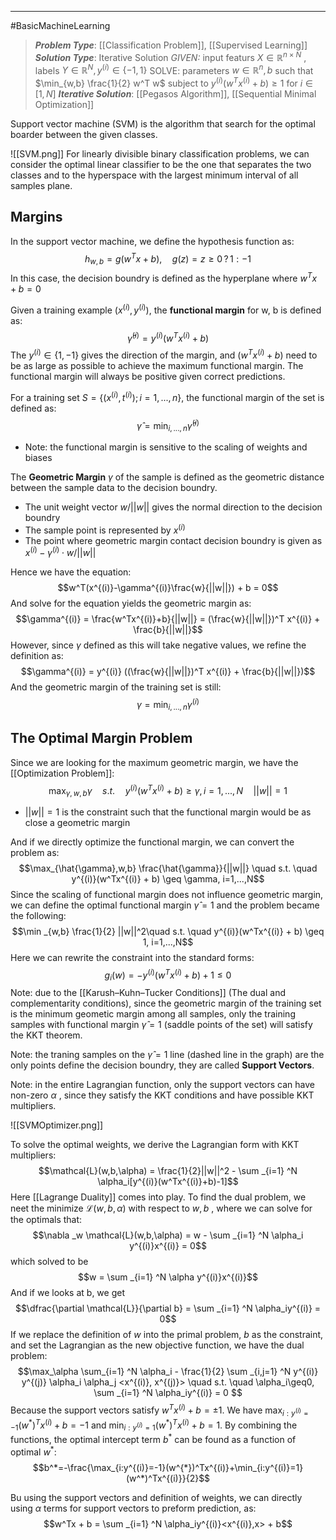 -----
#BasicMachineLearning 
> ***Problem Type***: [[Classification Problem]], [[Supervised Learning]]
> ***Solution Type***:  Iterative Solution
> *GIVEN:* input featurs $X \in \mathbb{R}^{n \times N}$ , labels $Y \in \mathbb{R}^N, y^{(i)} \in \{-1,1\}$ 
> SOLVE: parameters $w \in \mathbb{R}^{n}, b$ such that $\min_{w,b} \frac{1}{2} w^T w$ subject to  $y^{(i)} (w^Tx^{(i)} + b) \geq 1$ for $i \in [1, N]$ 
> ***Iterative Solution***: [[Pegasos Algorithm]], [[Sequential Minimal Optimization]]

Support vector machine (SVM) is the algorithm that search for the optimal boarder between the given classes. 

![[SVM.png]]
For linearly divisible binary classification problems, we can consider the optimal linear classifier to be the one that separates the two classes and to the hyperspace with the largest minimum interval of all samples plane.

## Margins

In the support vector machine, we define the hypothesis function as:
$$h_{w,b} = g(w^Tx +b), \quad g(z) = z \geq 0 \, ? \, 1: -1$$
In this case, the decision boundry is defined as the hyperplane where $w^Tx + b = 0$ 

Given a training example $(x^{(i)}, y^{(i)})$, the **functional margin** for w, b is defined as:
$$\hat{\gamma}^{(i)} = y ^ {(i)}(w^Tx^{(i)} + b)$$
The $y^{(i)} \in \{1,-1\}$ gives the direction of the margin, and $(w^Tx^{(i)} + b)$ need to be as large as possible to achieve the maximum functional margin. The functional margin will always be positive given correct predictions.

For a training set $S = \{(x^{(i)}, t^{(i)});i=1,...,n\}$, the functional margin of the set is defined as:
$$\hat{\gamma} = \min _{i,...,n} \hat{\gamma}^{(i)}$$
- Note: the functional margin is sensitive to the scaling of weights and biases

The **Geometric Margin** $\gamma$ of the sample is defined as the geometric distance between the sample data to the decision boundry.  

- The unit weight vector $w/||w||$ gives the normal direction to the decision boundry 
- The sample point is represented by $x^{(i)}$
- The point where geometric margin contact decision boundry is given as $x^{(i)} - \gamma^{(i)} \cdot w/||w||$

Hence we have the equation:
$$w^T(x^{(i)}-\gamma^{(i)}\frac{w}{||w||}) + b = 0$$
And solve for the equation yields the geometric margin as:
$$\gamma^{(i)} = \frac{w^Tx^{(i)}+b}{||w||} = (\frac{w}{||w||})^T x^{(i)} + \frac{b}{||w||}$$
However, since $\gamma$ defined as this will take negative values, we refine the definition as:
$$\gamma^{(i)} = y^{(i)} ((\frac{w}{||w||})^T x^{(i)} + \frac{b}{||w||})$$
And the geometric margin of the training set is still:
$$\gamma = \min _{i,...,n} \gamma^{(i)}$$
## The Optimal Margin Problem

Since we are looking for the maximum geometric margin, we have the [[Optimization Problem]]:
$$\max_{\gamma,w,b} \gamma \quad s.t. \quad y^{(i)}(w^Tx^{(i)} + b) \geq \gamma, i=1,...,N \quad ||w|| = 1$$
- $||w||=1$ is the constraint such that the functional margin would be as close a geometric margin

And if we directly optimize the functional margin, we can convert the problem as:
$$\max_{\hat{\gamma},w,b} \frac{\hat{\gamma}}{||w||} \quad s.t. \quad y^{(i)}(w^Tx^{(i)} + b) \geq \gamma, i=1,...,N$$
Since the scaling of functional margin does not influence geometric margin, we can define the optimal functional margin $\hat{\gamma} = 1$ and the problem became the following:
$$\min _{w,b} \frac{1}{2} ||w||^2\quad s.t. \quad y^{(i)}(w^Tx^{(i)} + b) \geq 1, i=1,...,N$$
Here we can rewrite the constraint into the standard forms:
$$g_i(w)=-y^{(i)}(w^Tx^{(i)}+b)+1 \leq 0$$
Note: due to the [[Karush–Kuhn–Tucker Conditions]] (The dual and complementarity conditions), since the geometric margin of the training set is the minimum geometic margin among all samples, only the training samples with functional margin $\hat{\gamma} = 1$ (saddle points of the set) will satisfy the KKT theorem. 

Note: the traning samples on the $\hat{\gamma} = 1$ line (dashed line in the graph) are the only points define the decision boundry, they are called **Support Vectors**.

Note: in the entire Lagrangian function, only the support vectors can have non-zero $\alpha$ , since they satisfy the KKT conditions and have possible KKT multipliers.

![[SVMOptimizer.png]]

To solve the optimal weights, we derive the Lagrangian form with KKT multipliers:
$$\mathcal{L}(w,b,\alpha) = \frac{1}{2}||w||^2 - \sum _{i=1} ^N \alpha_i[y^{(i)}(w^Tx^{(i)}+b)-1]$$
Here [[Lagrange Duality]] comes into play. To find the dual problem, we neet the minimize $\mathcal{L}(w,b,\alpha)$ with respect to $w,b$ , where we can solve for the optimals that:
$$\nabla _w \mathcal{L}(w,b,\alpha) = w - \sum _{i=1} ^N \alpha_i y^{(i)}x^{(i)} = 0$$
which solved to be 
$$w = \sum _{i=1} ^N \alpha y^{(i)}x^{(i)}$$
And if we looks at b, we get
$$\dfrac{\partial \mathcal{L}}{\partial b} = \sum _{i=1} ^N \alpha_iy^{(i)} = 0$$
 If we replace the definition of $w$ into the primal problem, $b$ as the constraint, and set the Lagrangian as the new objective function, we have the dual problem:
 $$\max_\alpha \sum_{i=1} ^N \alpha_i -  \frac{1}{2} \sum _{i,j=1} ^N y^{(i)} y^{(j)} \alpha_i \alpha_j <x^{(i)}, x^{(j)}> \quad s.t. \quad \alpha_i\geq0, \sum _{i=1} ^N \alpha_iy^{(i)} = 0 $$
Because the  support vectors  satisfy $w^Tx^{(i)} + b = \pm 1$. We have   $\max_{i:y^{(i)}=-1}(w^{*})^Tx^{(i)} + b= -1$    and $\min_{i:y^{(i)}=1}(w^*)^Tx^{(i)} + b = 1$. By combining the functions, the optimal intercept term $b^*$ can be found as a function of optimal $w^*$:
$$b^*=-\frac{\max_{i:y^{(i)}=-1}(w^{*})^Tx^{(i)}+\min_{i:y^{(i)}=1}(w^*)^Tx^{(i)}}{2}$$

  Bu using the support vectors and definition of weights, we can directly using $\alpha$ terms for support vectors to preform prediction, as:
  $$w^Tx + b = \sum _{i=1} ^N \alpha_iy^{(i)}<x^{(i)},x> + b$$
  
